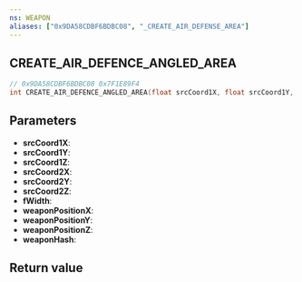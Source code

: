 ```yaml
---
ns: WEAPON
aliases: ["0x9DA58CDBF6BDBC08", "_CREATE_AIR_DEFENSE_AREA"]
---
```

## CREATE_AIR_DEFENCE_ANGLED_AREA

```c
// 0x9DA58CDBF6BDBC08 0x7F1E89F4
int CREATE_AIR_DEFENCE_ANGLED_AREA(float srcCoord1X, float srcCoord1Y, float srcCoord1Z, float srcCoord2X, float srcCoord2Y, float srcCoord2Z, float fWidth, float weaponPositionX, float weaponPositionY, float weaponPositionZ, cs_type(Any) Hash weaponHash);
```

## Parameters
* **srcCoord1X**:
* **srcCoord1Y**:
* **srcCoord1Z**:
* **srcCoord2X**:
* **srcCoord2Y**:
* **srcCoord2Z**:
* **fWidth**:
* **weaponPositionX**:
* **weaponPositionY**:
* **weaponPositionZ**:
* **weaponHash**:

## Return value
